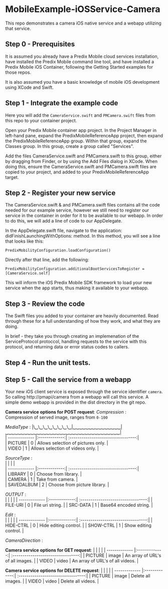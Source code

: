 # MobileExample-iOSService-Camera
This repo demonstrates a camera iOS native service and a webapp utilizing that service.

## Step 0 - Prerequisites
It is assumed you already have a Predix Mobile cloud services installation, have installed the Predix Mobile command line tool, and have installed a Predix Mobile iOS Container, following the Getting Started examples for those repos.

It is also assumed you have a basic knowledge of mobile iOS development using XCode and Swift.

## Step 1 - Integrate the example code

Here you will add the `CameraService.swift` and `PMCamera.swift` files from this repo to your container project.

Open your Predix Mobile container app project. In the Project Manager in left-hand pane, expand the PredixMobileReferenceApp project, then expand the PredixMobileReferenceApp group. Within that group, expand the Classes group. In this group, create a group called "Services".

Add the files CameraService.swift and PMCamera.swift to this group, either by dragging from Finder, or by using the Add Files dialog in XCode. When doing this, ensure the CameraService.swift and PMCamera.swift files are copied to your project, and added to your PredixMobileReferenceApp target.

## Step 2 - Register your new service

The CameraService.swift & and PMCamera.swift files contains all the code needed for our example service, however we still need to register our service in the container in order for it to be available to our webapp. In order to do this, we will add a line of code to our AppDelegate.

In the AppDelegate.swift file, navigate to the application: didFinishLaunchingWithOptions: method. In this method, you will see a line that looks like this:
```
PredixMobilityConfiguration.loadConfiguration()
```
Directly after that line, add the following:
```
PredixMobilityConfiguration.additionalBootServicesToRegister = [CameraService.self]
```
This will inform the iOS Predix Mobile SDK framework to load your new service when the app starts, thus making it available to your webapp.

## Step 3 - Review the code

The Swift files you added to your container are heavily documented. Read through these for a full understanding of how they work, and what they are doing.

In brief - they take you through creating an implemenation of the ServiceProtocol protoccol, handling requests to the service with this protocol, and returning data or error status codes to callers.

## Step 4 - Run the unit tests.


## Step 5 - Call the service from a webapp

Your new iOS client service is exposed through the service identifier `camera`. So calling http://pmapi/camera from a webapp will call this service.
A simple demo webapp is provided in the dist directory in the git repo.

**Camera service options for POST request**:
*Compression* :  
    Compression of served image, ranges from `0-100`  

*MediaType* :
|\␣\␣\␣\␣\␣\␣\␣\␣|␣␣␣␣␣␣␣␣␣␣␣␣␣␣␣|␣␣␣␣␣␣␣␣␣␣␣␣␣␣␣␣␣␣␣␣␣␣␣␣␣␣␣␣␣␣␣␣␣␣␣␣|  
| ------------- |:-------------:| :---------------------------------:|  
| PICTURE       | 0             | Allows selection of pictures only. |  
| VIDEO         | 1             |   Allows selection of videos only. |  


*SourceType* :  
|               |               |                                    |  
| ------------- |:-------------:| :---------------------------------:|  
| LIBRARY       | 0             | Choose from library.               |  
| CAMERA        | 1             | Take from camera.                  |  
| SAVEDALBUM    | 2             | Choose from picture library.       |  


*OUTPUT* :  
|               |               |                                    |
| ------------- |:-------------:| :---------------------------------:|
| FILE-URI      | 0             | File uri string.                   |
| SRC-DATA      | 1             | Base64 encoded string.             |


*Edit* :  
|               |               |                                    |
| ------------- |:-------------:| :---------------------------------:|
| HIDE-CTRL     | 0             | Hide editing control.              |
| SHOW-CTRL     | 1             | Show editing control.              |


*CameraDirection* : <TODO>  


**Camera service options for GET request**:
|               |               |                                    |
| ------------- |:-------------:| :---------------------------------:|
| PICTURE       | image         | An array of URL's of all images.   |
| VIDEO         | video         | An array of URL's of all videos.   |


**Camera service options for DELETE request**:
|               |               |                                    |
| ------------- |:-------------:| :---------------------------------:|
| PICTURE       | image         | Delete all images.                 |
| VIDEO         | video         | Delete all videos.                 |
